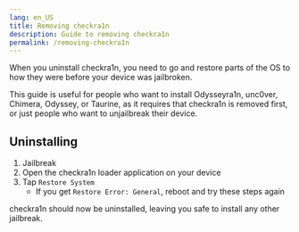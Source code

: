 ```yaml
---
lang: en_US
title: Removing checkra1n
description: Guide to removing checkra1n
permalink: /removing-checkra1n
---
```


When you uninstall checkra1n, you need to go and restore parts of the OS to how they were before your device was jailbroken.

This guide is useful for people who want to install Odysseyra1n, unc0ver, Chimera, Odyssey, or Taurine, as it requires that checkra1n is removed first, or just people who want to unjailbreak their device.

## Uninstalling

1. Jailbreak
1. Open the checkra1n loader application on your device
1. Tap `Restore System`
    - If you get `Restore Error: General`, reboot and try these steps again

checkra1n should now be uninstalled, leaving you safe to install any other jailbreak.
